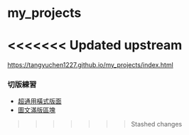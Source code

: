 # my_projects
<<<<<<< Updated upstream
=======

https://tangyuchen1227.github.io/my_projects/index.html

### 切版練習
- [超通用橫式版面](https://tangyuchen1227.github.io/my_projects/practice-1.html)
- [圖文滿版區塊](https://tangyuchen1227.github.io/my_projects/practice-2.html)
>>>>>>> Stashed changes
